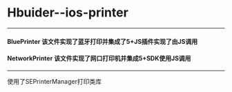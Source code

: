 # Hbuider--ios-printer
--- 
#### BluePrinter 该文件实现了蓝牙打印并集成了5+JS插件实现了由JS调用

#### NetworkPrinter 该文件实现了网口打印机并集成5+SDK使用JS调用

---
使用了SEPrinterManager打印类库